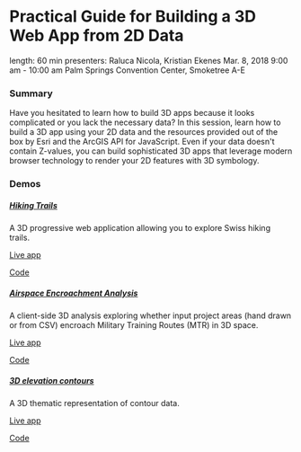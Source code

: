 # Practical Guide for Building a 3D Web App from 2D Data

length: 60 min
presenters: Raluca Nicola, Kristian Ekenes
Mar. 8, 2018 9:00 am - 10:00 am
Palm Springs Convention Center, Smoketree A-E

### Summary

Have you hesitated to learn how to build 3D apps because it looks complicated or you lack the necessary data? In this session, learn how to build a 3D app using your 2D data and the resources provided out of the box by Esri and the ArcGIS API for JavaScript. Even if your data doesn't contain Z-values, you can build sophisticated 3D apps that leverage modern browser technology to render your 2D features with 3D symbology.

### Demos

##### [Hiking Trails](https://ralucanicola.github.io/hiking-app/)

A 3D progressive web application allowing you to explore Swiss hiking trails.

[Live app](https://ralucanicola.github.io/hiking-app/)

[Code](https://github.com/RalucaNicola/hiking-app)

##### [Airspace Encroachment Analysis](https://ekenes.github.io/conferences/ds-2018/3d-viz-2d-data/demos/mtr)

A client-side 3D analysis exploring whether input project areas (hand drawn or from CSV) encroach Military Training Routes (MTR) in 3D space.

[Live app](https://ekenes.github.io/conferences/ds-2018/3d-viz-2d-data/demos/mtr)

[Code](https://github.com/ekenes/conferences/ds-2018/3d-viz-2d-data/demos/mtr)

##### [3D elevation contours](https://ralucanicola.github.io/JSAPI_demos/malta-contour-lines/)

A 3D thematic representation of contour data.

[Live app](https://ralucanicola.github.io/JSAPI_demos/malta-contour-lines/)

[Code](https://github.com/RalucaNicola/JSAPI_demos/tree/master/malta-contour-lines)



